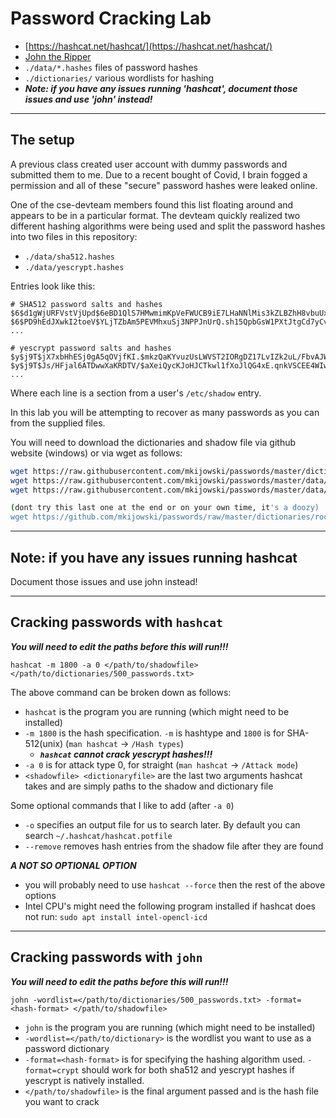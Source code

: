 # Password Cracking Lab

* [https://hashcat.net/hashcat/](https://hashcat.net/hashcat/)
* [John the Ripper](https://github.com/openwall/john)
* `./data/*.hashes` files of password hashes
* `./dictionaries/` various wordlists for hashing
* ***Note: if you have any issues running 'hashcat', document those issues and use 'john' instead!***

---

## The setup

A previous class created user account with dummy passwords and submitted them to me.  Due to a recent bought of Covid, I brain fogged a permission and all of these "secure" password hashes were leaked online.

One of the cse-devteam members found this list floating around and appears to be in a particular format.  The devteam quickly realized two different hashing
algorithms were being used and split the password hashes into two files in this repository: 

* `./data/sha512.hashes`
* `./data/yescrypt.hashes` 

Entries look like this:

```
# SHA512 password salts and hashes
$6$d1gWjURFVstVjUpd$6eBD1QlS7HMwmimKpVeFWUCB9iE7LHaNNlMis3kZLBZhH8vbuUxPaKLFxGYdKnJAWB9i8rEA8vhZiKBhOJEOH0
$6$PD9hEdJXwkI2toeV$YLjTZbAm5PEVMhxuSj3NPPJnUrQ.sh15QpbGsW1PXtJtgCd7yCvnqK/nFj830Vrx9QPahVZUawh397tJuXww60
...

# yescrypt password salts and hashes
$y$j9T$jX7xbHhESj0gA5qOVjfKI.$mkzQaKYvuzUsLWVST2IORgDZ17LvIZk2uL/FbvAJWM5
$y$j9T$Js/HFjal6ATDwwXaKRDTV/$aXeiQycKJoHJCTkwl1fXoJlQG4xE.qnkVSCEE4WIwA8
...
```

Where each line is a section from a user's `/etc/shadow` entry.

In this lab you will be attempting to recover as many passwords as you can from the supplied files.

You will need to download the dictionaries and shadow file via github website (windows) or via wget as follows:

```bash
wget https://raw.githubusercontent.com/mkijowski/passwords/master/dictionaries/500_passwords.txt
wget https://raw.githubusercontent.com/mkijowski/passwords/master/data/sha512.hashes
wget https://raw.githubusercontent.com/mkijowski/passwords/master/data/yescrypt.hashes

(dont try this last one at the end or on your own time, it's a doozy)
wget https://github.com/mkijowski/passwords/raw/master/dictionaries/rockyou.txt.gz
```

---

## Note: if you have any issues running hashcat

Document those issues and use john instead!

---

## Cracking passwords with `hashcat`

***You will need to edit the paths before this will run!!!***

`hashcat -m 1800 -a 0 </path/to/shadowfile> </path/to/dictionaries/500_passwords.txt>`

The above command can be broken down as follows:

* `hashcat` is the program you are running (which might need to be installed)
* `-m 1800` is the hash specification.  `-m` is hashtype and `1800` is for SHA-512(unix) (`man hashcat` -> `/Hash types`)
  * ***`hashcat` cannot crack yescrypt hashes!!!***
* `-a 0` is for attack type 0, for straight (`man hashcat` -> `/Attack mode`)
* `<shadowfile> <dictionaryfile>` are the last two arguments hashcat takes and are simply paths to the shadow and dictionary file

Some optional commands that I like to add (after `-a 0`)

* `-o` specifies an output file for us to search later.  By default you can search `~/.hashcat/hashcat.potfile`
* `--remove` removes hash entries from the shadow file after they are found

***A NOT SO OPTIONAL OPTION***

* you will probably need to use `hashcat --force` then the rest of the above options
* Intel CPU's might need the following program installed if hashcat does not run: `sudo apt install intel-opencl-icd`

---

## Cracking passwords with `john`

***You will need to edit the paths before this will run!!!***

`john -wordlist=</path/to/dictionaries/500_passwords.txt> -format=<hash-format> </path/to/shadowfile>`

* `john` is the program you are running (which might need to be installed)
* `-wordlist=</path/to/dictionary>` is the wordlist you want to use as a password dictionary
* `-format=<hash-format>` is for specifying the hashing algorithm used. `-format=crypt` should work for both sha512 and 
  yescrypt hashes if yescrypt is natively installed.
* `</path/to/shadowfile>` is the final argument passed and is the hash file you want to crack

